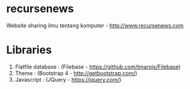 # recursenews
Website sharing ilmu tentang komputer - http://www.recursenews.com

# Libraries
1. Flatfile database : (Filebase - https://github.com/tmarois/Filebase)
2. Theme : (Bootstrap 4 - http://getbootstrap.com/)
3. Javascript : (JQuery - https://jquery.com/)